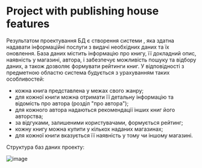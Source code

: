 # Project with publishing house features #
Результатом проектування БД є створення системи , яка здатна надавати інформаційні послуги з видачі необхідних даних та їх оновлення. База даних містить інформацію про книгу, її докладний опис, наявність у магазині, автора, і забезпечує можливість пошуку та відбору даних, а також дозволяє формувати рейтинги книг. У відповідності з предметною областю система будується з урахуванням таких особливостей:

+ кожна книга представлена у межах свого жанру;
+ для кожної книги можна отримати її детальну інформацію та відомість про автора (розділ "про автора");
+ для кожного автора надаються рекомендації інших книг його авторства;
+ за відгуками, залишеними користувачами, формується рейтинг;
+ кожну книгу можна купити у кількох наданих магазинах;
+ для кожної книги вказується її наявність у тому чи іншому магазині.

Структура баз даних проекту:


![image](https://user-images.githubusercontent.com/78899583/173342670-4c7dbb97-653f-498b-9b01-34269128eced.png)

